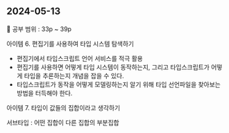 ## 2024-05-13

📖 공부 범위 : 33p ~ 39p

아이템 6. 편집기를 사용하여 타입 시스템 탐색하기

- 편집기에서 타입스크립트 언어 서비스를 적극 활용
- 편집기를 사용하면 어떻게 타입 시스템이 동작하는지, 그리고 타입스크립트가 어떻게 타입을 추론하는지 개념을 잡을 수 있다.
- 타입스크립트가 동작을 어떻게 모델링하는지 알기 위해 타입 선언파일을 찾아보는 방법을 터득해야 한다.

아이템 7. 타입이 값들의 집합이라고 생각하기

서브타입 : 어떤 집합이 다른 집합의 부분집합
